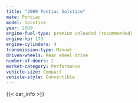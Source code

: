 ```yaml
---
title: "2009 Pontiac Solstice"
make: Pontiac
model: Solstice
year: 2009
engine-fuel-type: premium unleaded (recommended)
engine-hp: 173
engine-cylinders: 4
transmission-type: Manual
driven-wheels: Rear wheel drive
number-of-doors: 2
market-category: Performance
vehicle-size: Compact
vehicle-style: Convertible
---
```


{{< car_info >}}
